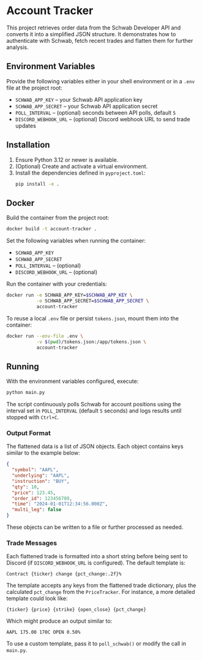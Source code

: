 # Account Tracker

This project retrieves order data from the Schwab Developer API and converts it into a simplified JSON structure. It demonstrates how to authenticate with Schwab, fetch recent trades and flatten them for further analysis.

## Environment Variables

Provide the following variables either in your shell environment or in a `.env` file at the project root:

- `SCHWAB_APP_KEY` – your Schwab API application key
- `SCHWAB_APP_SECRET` – your Schwab API application secret
- `POLL_INTERVAL` – (optional) seconds between API polls, default `5`
- `DISCORD_WEBHOOK_URL` – (optional) Discord webhook URL to send trade updates

## Installation

1. Ensure Python 3.12 or newer is available.
2. (Optional) Create and activate a virtual environment.
3. Install the dependencies defined in `pyproject.toml`:
   ```bash
   pip install -e .
   ```

## Docker

Build the container from the project root:

```bash
docker build -t account-tracker .
```

Set the following variables when running the container:

- `SCHWAB_APP_KEY`
- `SCHWAB_APP_SECRET`
- `POLL_INTERVAL` – (optional)
- `DISCORD_WEBHOOK_URL` – (optional)

Run the container with your credentials:

```bash
docker run -e SCHWAB_APP_KEY=$SCHWAB_APP_KEY \
           -e SCHWAB_APP_SECRET=$SCHWAB_APP_SECRET \
           account-tracker
```

To reuse a local `.env` file or persist `tokens.json`, mount them into the container:

```bash
docker run --env-file .env \
           -v $(pwd)/tokens.json:/app/tokens.json \
           account-tracker
```

## Running

With the environment variables configured, execute:

```bash
python main.py
```

The script continuously polls Schwab for account positions using the interval set in `POLL_INTERVAL` (default `5` seconds) and logs results until stopped with `Ctrl+C`.

### Output Format

The flattened data is a list of JSON objects. Each object contains keys similar to the example below:

```json
{
  "symbol": "AAPL",
  "underlying": "AAPL",
  "instruction": "BUY",
  "qty": 10,
  "price": 123.45,
  "order_id": 123456789,
  "time": "2024-01-01T12:34:56.000Z",
  "multi_leg": false
}
```

These objects can be written to a file or further processed as needed.

### Trade Messages

Each flattened trade is formatted into a short string before being sent to
Discord (if `DISCORD_WEBHOOK_URL` is configured). The default template is:

```
Contract {ticker} change {pct_change:.2f}%
```

The template accepts any keys from the flattened trade dictionary, plus the
calculated `pct_change` from the `PriceTracker`. For instance, a more detailed
template could look like:

```
{ticker} {price} {strike} {open_close} {pct_change}
```

Which might produce an output similar to:

```
AAPL 175.00 170C OPEN 0.50%
```

To use a custom template, pass it to `poll_schwab()` or modify the call in
`main.py`.
